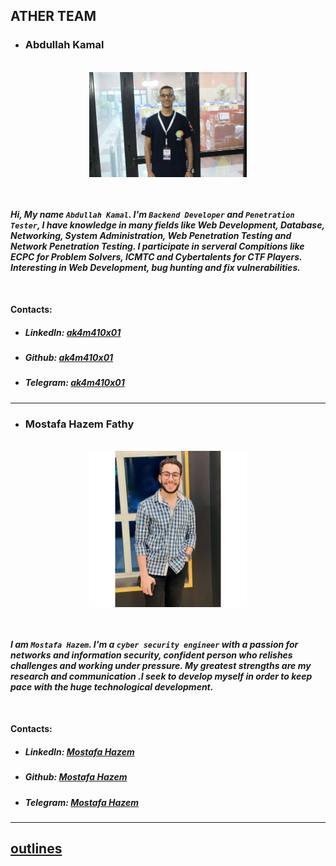 ## ATHER TEAM

 <!-- summary about ather team here -->

- ### Abdullah Kamal

<br />
<div align="center">
    <img src="./assets/images/Abdullah_Kamal.jpg" width="50%">
</div>
<br />
<br />

**_Hi, My name `Abdullah Kamal`. I'm `Backend Developer` and `Penetration Tester`, I have knowledge in many fields like Web Development, Database, Networking, System Administration, Web Penetration Testing and Network Penetration Testing. I participate in serveral Compitions like ECPC for Problem Solvers, ICMTC and Cybertalents for CTF Players. Interesting in Web Development, bug hunting and fix vulnerabilities._**

<br />

#### Contacts:

- ##### LinkedIn: [ak4m410x01](https://www.linkedin.com/in/ak4m410x01/)
- ##### Github: [ak4m410x01](https://github.com/ak4m410x01/)
- ##### Telegram: [ak4m410x01](https://t.me/ak4m410x01)

---

<!--
- ### Member 2

<br />
<div align="center">
    <img src="./assets/images/Member_2.jpg" width="50%">
</div>
<br />
<br />

**_Summary About Member 2_**

<br />

#### Contacts:

- ##### LinkedIn: [username](linkedin.com/in/username)
- ##### Github: [username](github.com/username)
- ##### Telegram: [username](t.me/username)

---

-->

- ### Mostafa Hazem Fathy

<br />
<div align="center">
    <img src="./assets/images/Mostafa_Haziem.jpg" width="50%">
</div>
<br />
<br />

**_I am `Mostafa Hazem`. I'm a `cyber security engineer` with a passion for networks and information security, confident person who relishes challenges and working under pressure. My greatest strengths are my research and communication .I seek to develop myself in order to keep pace with the huge technological development._**

<br />

#### Contacts:

- ##### LinkedIn: [Mostafa Hazem](https://www.linkedin.com/in/mostafa-hazem-31628221a/)
- ##### Github: [Mostafa Hazem](https://github.com/MostafaHazeim25)
- ##### Telegram: [Mostafa Hazem](https://t.me/Mostafa_Hazeim_25/)

---

<!--
- ### Member 4

<br />
<div align="center">
    <img src="./assets/images/Member_4.jpg" width="50%">
</div>
<br />
<br />

**_Summary About Member 4_**

<br />

#### Contacts:

- ##### LinkedIn: [username](linkedin.com/in/username)
- ##### Github: [username](github.com/username)
- ##### Telegram: [username](t.me/username)

---

-->
<!--
- ### Member 5

<br />
<div align="center">
    <img src="./assets/images/Member_5.jpg" width="50%">
</div>
<br />
<br />

**_Summary About Member 5_**

<br />

#### Contacts:

- ##### LinkedIn: [username](linkedin.com/in/username)
- ##### Github: [username](github.com/username)
- ##### Telegram: [username](t.me/username)

---

-->
<!--
- ### Member 6

<br />
<div align="center">
    <img src="./assets/images/Member_6.jpg" width="50%">
</div>
<br />
<br />

**_Summary About Member 6_**

<br />

#### Contacts:

- ##### LinkedIn: [username](linkedin.com/in/username)
- ##### Github: [username](github.com/username)
- ##### Telegram: [username](t.me/username)

---

-->

## [outlines](../README.md)

